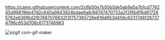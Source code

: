 https://camo.githubusercontent.com/2c6b50e7b50b5de5ab9a5a7b1cd776245d99819bb47d2c640a9843924bdae6a8/68747470733a2f2f6b6f6d617265762e636f6d2f67687076632f3f757365726e616d653d456c6231746f267374796c653d706c6173746963

![ezgif com-gif-maker](https://user-images.githubusercontent.com/105130035/177077936-135f726c-e2ba-4217-b078-98330ac58feb.gif)
